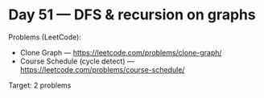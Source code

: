 # Day 51 — DFS & recursion on graphs

Problems (LeetCode):
- Clone Graph — https://leetcode.com/problems/clone-graph/
- Course Schedule (cycle detect) — https://leetcode.com/problems/course-schedule/

Target: 2 problems
